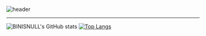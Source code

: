   
![header](https://capsule-render.vercel.app/api?type=waving&color=gradient&customColorList=28&height=280&section=header&text=BINISNULL&fontSize=90&animation=fadeIn&fontAlignY=38&desc=GITHUB%20Profile&descAlignY=51&descAlign=62)
***
![BINISNULL's GitHub stats](https://github-readme-stats.vercel.app/api?username=BINISNULL&theme=onedark&show_icons=true)
[![Top Langs](https://github-readme-stats.vercel.app/api/top-langs/?username=binisnull&layout=compact&theme=onedark)](https://github.com/binisnull/binisnull)
